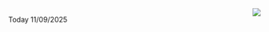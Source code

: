 <img align="right" src="https://media.giphy.com/media/M9gbBd9nbDrOTu1Mqx/giphy.gif">


Today 11/09/2025

